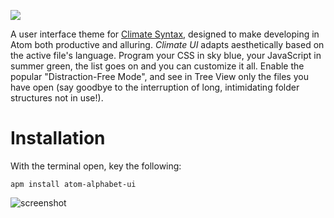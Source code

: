 ![](https://raw.githubusercontent.com/jmcalaway/atom-alphabet-ui/master/climate-header.png)

A user interface theme for [Climate Syntax](https://github.com/jmcalaway/atom-alphabet-syntax), designed to make developing in Atom both productive and alluring. *Climate UI* adapts aesthetically based on the active file's language. Program your CSS in sky blue, your JavaScript in summer green, the list goes on and you can customize it all. Enable the popular "Distraction-Free Mode", and see in Tree View only the files you have open (say goodbye to the interruption of long, intimidating folder structures not in use!).

# Installation
With the terminal open, key the following:

```shell
apm install atom-alphabet-ui
```

![screenshot](screenshot-here.png)